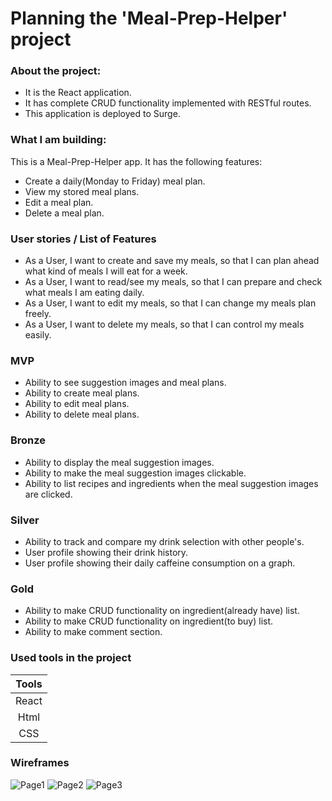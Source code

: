 # Planning the 'Meal-Prep-Helper' project

### About the project:

* It is the React application.
* It has complete CRUD functionality implemented with RESTful routes.
* This application is deployed to Surge.

### What I am building:

This is a Meal-Prep-Helper app. It has the following features:

* Create a daily(Monday to Friday) meal plan.
* View my stored meal plans.
* Edit a meal plan.
* Delete a meal plan.

### User stories / List of Features

* As a User, I want to create and save my meals, so that I can plan ahead what kind of meals I will eat for a week.
* As a User, I want to read/see my meals, so that I can prepare and check what meals I am eating daily.
* As a User, I want to edit my meals, so that I can change my meals plan freely.
* As a User, I want to delete my meals, so that I can control my meals easily.

### MVP

* Ability to see suggestion images and meal plans.
* Ability to create meal plans.
* Ability to edit meal plans.
* Ability to delete meal plans.

### Bronze

* Ability to display the meal suggestion images.
* Ability to make the meal suggestion images clickable.
* Ability to list recipes and ingredients when the meal suggestion images are clicked.

### Silver

* Ability to track and compare my drink selection with other people's.
* User profile showing their drink history.
* User profile showing their daily caffeine consumption on a graph.

### Gold

* Ability to make CRUD functionality on ingredient(already have) list.
* Ability to make CRUD functionality on ingredient(to buy) list.
* Ability to make comment section.

### Used tools in the project

| Tools |
| :---: |
| React |
| Html  |
|  CSS  |

### Wireframes

![Page1](images/wireframe1.jpeg)
![Page2](images/wireframe1.jpeg)
![Page3](images/wireframe1.jpeg)
